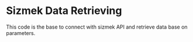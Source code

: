 # Sizmek Data Retrieving
This code is the base to connect with sizmek API and retrieve data base on parameters.
